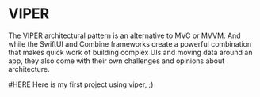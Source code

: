 # VIPER

The VIPER architectural pattern is an alternative to MVC or MVVM. And while the SwiftUI and Combine frameworks create a powerful combination that makes quick work of building complex UIs and moving data around an app, they also come with their own challenges and opinions about architecture.

#HERE 
Here is my first project using viper, ;) 
